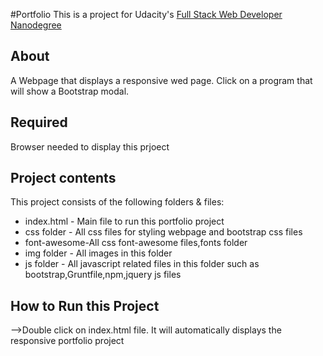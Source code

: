 #Portfolio 
This is a project for Udacity's [Full Stack Web Developer Nanodegree](https://www.udacity.com/course/full-stack-web-developer-nanodegree--nd004)

## About

A Webpage that displays a responsive wed page. Click on a program that will show a Bootstrap modal.

## Required

Browser needed to display this prjoect

## Project contents

This project consists of the following folders & files:

* index.html - Main file to run this portfolio project
* css folder - All css files for styling webpage and bootstrap css files
* font-awesome-All css font-awesome files,fonts folder
* img folder - All images in this folder
* js folder - All javascript related files in this folder such as bootstrap,Gruntfile,npm,jquery js files 

## How to Run this Project
-->Double click on index.html file. It will automatically displays the responsive portfolio project

